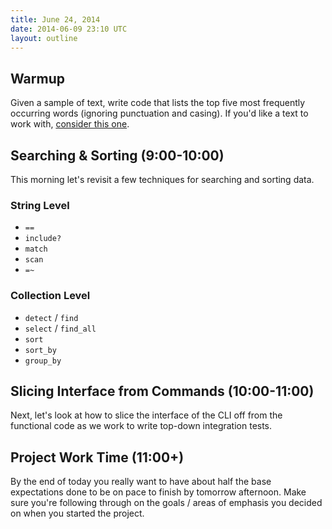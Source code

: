 ```yaml
---
title: June 24, 2014
date: 2014-06-09 23:10 UTC
layout: outline
---
```


## Warmup

Given a sample of text, write code that lists the top five most frequently occurring words (ignoring punctuation and casing). If you'd like a text to work with, [consider this one](http://www.huffingtonpost.com/2011/01/17/i-have-a-dream-speech-text_n_809993.html).

## Searching & Sorting (9:00-10:00)

This morning let's revisit a few techniques for searching and sorting data.

### String Level

* `==`
* `include?`
* `match`
* `scan`
* `=~`

### Collection Level

* `detect` / `find`
* `select` / `find_all`
* `sort`
* `sort_by`
* `group_by`

## Slicing Interface from Commands (10:00-11:00)

Next, let's look at how to slice the interface of the CLI off from the functional code as we work to write top-down integration tests.

## Project Work Time (11:00+)

By the end of today you really want to have about half the base expectations done to be on pace to finish by tomorrow afternoon. Make sure you're following through on the goals / areas of emphasis you decided on when you started the project.

